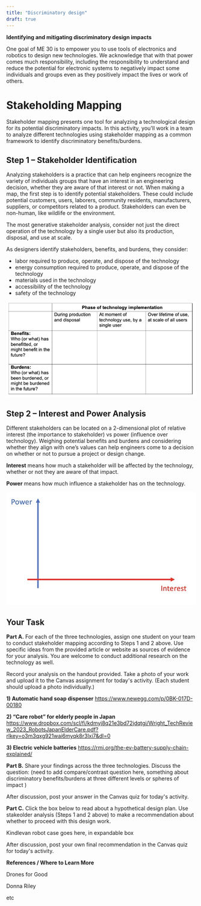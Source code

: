 ```yaml
---
title: "Discriminatory design"
draft: true
---
```


**Identifying and mitigating discriminatory design impacts**

One goal of ME 30 is to empower you to use tools of electronics and robotics to design new technologies. We acknowledge that with that power comes much responsibility, including the responsibility to understand and reduce the potential for electronic systems to negatively impact some individuals and groups even as they positively impact the lives or work of others.

# Stakeholding Mapping

Stakeholder mapping presents one tool for analyzing a technological design for its potential discriminatory impacts. In this activity, you'll work in a team to analyze different technologies using stakeholder mapping as a common framework to identify discriminatory benefits/burdens. 

## Step 1 – Stakeholder Identification

Analyzing stakeholders is a practice that can help engineers recognize the variety of individuals groups that have an interest in an engineering decision, whether they are aware of that interest or not. When making a map, the first step is to identify potential stakeholders. These could include potential customers, users, laborers, community residents, manufacturers, suppliers, or competitors related to a product. Stakeholders can even be non-human, like wildlife or the environment.

The most generative stakeholder analysis, consider not just the direct operation of the technology by a single user but also its production, disposal, and use at scale.

As designers identify stakeholders, benefits, and burdens, they consider: 
- labor required to produce, operate, and dispose of the technology
- energy consumption required to produce, operate, and dispose of the technology
- materials used in the technology
- accessibility of the technology
- safety of the technology

![image](static/img/StakeholderAnalysis.jpg)

## Step 2 – Interest and Power Analysis

Different stakeholders can be located on a 2-dimensional plot of relative interest (the importance to stakeholder) vs power (influence over technology). Weighing potential benefits and burdens and considering whether they align with one’s values can help engineers come to a decision on whether or not to pursue a project or design change.

**Interest** means how much a stakeholder will be affected by the technology, whether or not they are aware of that impact. 

**Power** means how much influence a stakeholder has on the technology.

![image](static/img/PowerInterest.jpg)

## Your Task

**Part A.** For each of the three technologies, assign one student on your team to conduct stakeholder mapping according to Steps 1 and 2 above. Use specific ideas from the provided article or website as sources of evidence for your analysis. You are welcome to conduct additional research on the technology as well.

Record your analysis on the handout provided. Take a photo of your work and upload it to the Canvas assignment for today's activity. (Each student should upload a photo individually.)

**1) Automatic hand soap dispenser**
https://www.newegg.com/p/0BK-017D-00180

**2) “Care robot” for elderly people in Japan**
https://www.dropbox.com/scl/fi/kdmyj8q21e3bd72jdqtgj/Wright_TechReview_2023_RobotsJapanElderCare.pdf?rlkey=o3m3qxg921wai6myqk8r3lxi7&dl=0

**3) Electric vehicle batteries**
https://rmi.org/the-ev-battery-supply-chain-explained/

**Part B.** Share your findings across the three technologies. Discuss the question:
(need to add compare/contrast question here, something about discriminatory benefits/burdens at three different levels or spheres of impact )

After discussion, post your answer in the Canvas quiz for today's activity.

**Part C.** Click the box below to read about a hypothetical design plan. Use stakeolder analysis (Steps 1 and 2 above) to make a recommendation about whether to proceed with this design work.

Kindlevan robot case goes here, in expandable box

After discussion, post your own final recommendation in the Canvas quiz for today's activity.


**References / Where to Learn More**

Drones for Good

Donna Riley

etc




